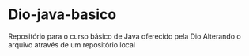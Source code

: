 # Dio-java-basico
Repositório para o curso básico de Java oferecido pela Dio
Alterando o arquivo através de um repositório local